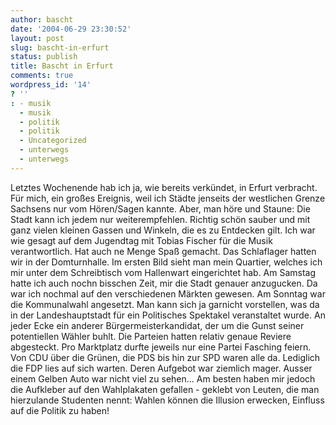 ```yaml
---
author: bascht
date: '2004-06-29 23:30:52'
layout: post
slug: bascht-in-erfurt
status: publish
title: Bascht in Erfurt
comments: true
wordpress_id: '14'
? ''
: - musik
  - musik
  - politik
  - politik
  - Uncategorized
  - unterwegs
  - unterwegs
---
```


Letztes Wochenende hab ich ja, wie bereits verkündet, in Erfurt
verbracht. Für mich, ein großes Ereignis, weil ich Städte jenseits
der westlichen Grenze Sachsens nur vom Hören/Sagen kannte. Aber,
man höre und Staune: Die Stadt kann ich jedem nur weiterempfehlen.
Richtig schön sauber und mit ganz vielen kleinen Gassen und
Winkeln, die es zu Entdecken gilt. Ich war wie gesagt auf dem
Jugendtag mit Tobias Fischer für die Musik verantwortlich. Hat auch
ne Menge Spaß gemacht. Das Schlaflager hatten wir in der
Domturnhalle. Im ersten Bild sieht man mein Quartier, welches ich
mir unter dem Schreibtisch vom Hallenwart eingerichtet hab. Am
Samstag hatte ich auch nochn bisschen Zeit, mir die Stadt genauer
anzugucken. Da war ich nochmal auf den verschiedenen Märkten
gewesen. Am Sonntag war die Kommunalwahl angesetzt. Man kann sich
ja garnicht vorstellen, was da in der Landeshauptstadt für ein
Politisches Spektakel veranstaltet wurde. An jeder Ecke ein anderer
Bürgermeisterkandidat, der um die Gunst seiner potentiellen Wähler
buhlt. Die Parteien hatten relativ genaue Reviere abgesteckt. Pro
Marktplatz durfte jeweils nur eine Partei Fasching feiern. Von CDU
über die Grünen, die PDS bis hin zur SPD waren alle da. Lediglich
die FDP lies auf sich warten. Deren Aufgebot war ziemlich mager.
Ausser einem Gelben Auto war nicht viel zu sehen... Am besten haben
mir jedoch die Aufkleber auf den Wahlplakaten gefallen - geklebt
von Leuten, die man hierzulande Studenten nennt: Wahlen können die
Illusion erwecken, Einfluss auf die Politik zu haben!


